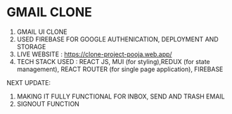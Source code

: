 # GMAIL CLONE

1. GMAIL UI CLONE<br /> 
2. USED FIREBASE FOR GOOGLE AUTHENICATION, DEPLOYMENT AND STORAGE<br /> 
3. LIVE WEBSITE : https://clone-project-pooja.web.app/ <br /> 
4. TECH STACK USED : REACT JS, MUI (for styling),REDUX (for state management), REACT ROUTER (for single page application), FIREBASE<br /> 

NEXT UPDATE:<br /> 
1. MAKING IT FULLY FUNCTIONAL FOR INBOX, SEND AND TRASH EMAIL<br /> 
2. SIGNOUT FUNCTION<br /> 
